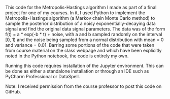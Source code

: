 This code for the Metropolis-Hastings algorithm I made as part of a final project for one of my courses. In it, I used Python to implement the Metropolis-Hastings algorithm (a Markov chain Monte Carlo method) to sample the posterior distribution of a noisy exponentially-decaying data signal and find the original data signal parameters. The data was of the form f(t) = a * exp(-b * t) + noise, with a and b sampled randomly on the interval [0, 1) and the noise being sampled from a normal distribution with mean = 0 and variance = 0.01. Barring some portions of the code that were taken from course material on the class webpage and which have been explicitly noted in the Python notebook, the code is entirely my own.

Running this code requires installation of the Jupyter environment. This can be done as either a standalone installation or through an IDE such as PyCharm Professional or DataSpell.

Note: I received permission from the course professor to post this code on GitHub.